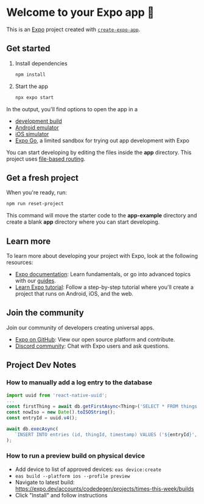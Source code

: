 # Welcome to your Expo app 👋

This is an [Expo](https://expo.dev) project created with [`create-expo-app`](https://www.npmjs.com/package/create-expo-app).

## Get started

1. Install dependencies

   ```bash
   npm install
   ```

2. Start the app

   ```bash
   npx expo start
   ```

In the output, you'll find options to open the app in a

- [development build](https://docs.expo.dev/develop/development-builds/introduction/)
- [Android emulator](https://docs.expo.dev/workflow/android-studio-emulator/)
- [iOS simulator](https://docs.expo.dev/workflow/ios-simulator/)
- [Expo Go](https://expo.dev/go), a limited sandbox for trying out app development with Expo

You can start developing by editing the files inside the **app** directory. This project uses [file-based routing](https://docs.expo.dev/router/introduction).

## Get a fresh project

When you're ready, run:

```bash
npm run reset-project
```

This command will move the starter code to the **app-example** directory and create a blank **app** directory where you can start developing.

## Learn more

To learn more about developing your project with Expo, look at the following resources:

- [Expo documentation](https://docs.expo.dev/): Learn fundamentals, or go into advanced topics with our [guides](https://docs.expo.dev/guides).
- [Learn Expo tutorial](https://docs.expo.dev/tutorial/introduction/): Follow a step-by-step tutorial where you'll create a project that runs on Android, iOS, and the web.

## Join the community

Join our community of developers creating universal apps.

- [Expo on GitHub](https://github.com/expo/expo): View our open source platform and contribute.
- [Discord community](https://chat.expo.dev): Chat with Expo users and ask questions.

## Project Dev Notes

### How to manually add a log entry to the database

```typescript
import uuid from 'react-native-uuid';
...
const firstThing = await db.getFirstAsync<Thing>('SELECT * FROM things');
const nowIso = new Date().toISOString();
const entryId = uuid.v4();

await db.execAsync(
   `INSERT INTO entries (id, thingId, timestamp) VALUES ('${entryId}', '${firstThing?.id}', '${nowIso}');`
);
```

### How to run a preview build on physical device

- Add device to list of approved devices: `eas device:create`
- `eas build --platform ios --profile preview`
- Navigate to latest build: https://expo.dev/accounts/codedegen/projects/times-this-week/builds
- Click "Install" and follow instructions
